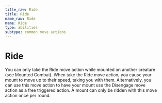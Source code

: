 ```yaml
---
title_raw: Ride
title: Ride
name_raw: Ride
name: Ride
type: abilities
subtype: common move actions
---
```


# Ride

You can only take the Ride move action while mounted on another creature (see Mounted Combat). When take the Ride move action, you cause your mount to move up to their speed, taking you with them. Alternatively, you can use this move action to have your mount use the Disengage move action as a free triggered action. A mount can only be ridden with this move action once per round.
